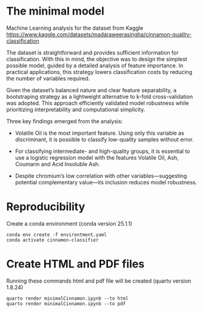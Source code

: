 # The minimal model

Machine Learning analysis for the dataset from Kaggle https://www.kaggle.com/datasets/madaraweerasingha/cinnamon-quality-classification

The dataset is straightforward and provides sufficient information for classification. With this in mind, the objective was to design the simplest possible model, guided by a detailed analysis of feature importance. In practical applications, this strategy lowers classification costs by reducing the number of variables required.

Given the dataset’s balanced nature and clear feature separability, a bootstraping strategy as a lightweight alternative to k-fold cross-validation was adopted. This approach efficiently validated model robustness while prioritizing interpretability and computational simplicity.

Three key findings emerged from the analysis:

- Volatile Oil is the most important feature. Using only this variable as discriminant, it is possible to classify low-quality samples without error.

- For classifying intermediate- and high-quality groups, it is essential to use a logistic regression model with the features Volatile Oil, Ash, Coumarin and Acid Insoluble Ash.

- Despite chromium’s low correlation with other variables—suggesting potential complementary value—its inclusion reduces model robustness.


# Reproducibility

Create a conda environment (conda version 25.1.1)

```
conda env create -f environtment.yaml
conda activate cinnamon-classifier
```

# Create HTML and PDF files

Running these commands html and pdf file will be created (quarto version 1.8.24)

```
quarto render minimalCinnamon.ipynb --to html
quarto render minimalCinnamon.ipynb --to pdf
```